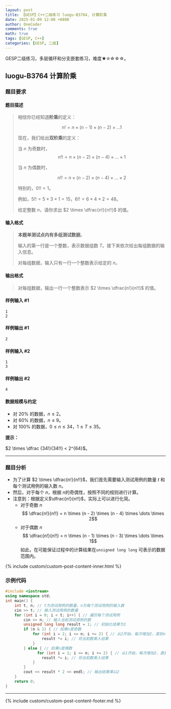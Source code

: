 ```yaml
---
layout: post
title: 【GESP】C++二级练习 luogu-B3764, 计算阶乘
date: 2025-01-09 12:00 +0800
author: OneCoder
comments: true
math: true
tags: [GESP, C++]
categories: [GESP, 二级]
---
```

GESP二级练习，多层循环和分支嵌套练习，难度★✮☆☆☆。

<!--more-->

## luogu-B3764 计算阶乘

### 题目要求

#### 题目描述

>相信你已经知道**阶乘**的定义：
>
>$$n! = n \times (n - 1) \times (n - 2) \times \dots 1$$
>
>现在，我们给出**双阶乘**的定义：
>
>当 $n$ 为奇数时，
>$$n!! = n \times (n - 2) \times (n - 4) \times \dots \times 1$$
>
>当 $n$ 为偶数时，
>
>$$n!! = n \times (n - 2) \times (n - 4) \times \dots \times 2$$
>
>特别的，$0!! = 1$。
>
>例如，$5!! = 5 \times 3 \times 1 = 15$，$6!! = 6 \times 4 \times 2 = 48$。
>
>给定整数 $n$，请你求出 $2 \times \dfrac{n!}{n!!}$ 的值。

#### 输入格式

>**本题单测试点内有多组测试数据**。
>
>输入的第一行是一个整数，表示数据组数 $T$。接下来依次给出每组数据的输入信息。
>
>对每组数据，输入只有一行一个整数表示给定的 $n$。

#### 输出格式

>对每组数据，输出一行一个整数表示 $2 \times \dfrac{n!}{n!!}$ 的值。

#### 样例输入 #1

```console
1
2
```

#### 样例输出 #1

```console
2
```

#### 样例输入 #2

```console
1
3
```

#### 样例输出 #2

```console
4
```

#### 数据规模与约定

- 对 $20\%$ 的数据，$n \leq 2$。
- 对 $60\%$ 的数据，$n \leq 9$。
- 对 $100\%$ 的数据，$0 \leq n \leq 34$，$1 \leq T \leq 35$。

**提示：**

$2 \times \dfrac {34!}{34!!} < 2^{64}$。

---

### 题目分析

- 为了计算 $2 \times \dfrac{n!}{n!!}$，我们首先需要输入测试用例的数量 $t$ 和每个测试用例的输入数 $n$。
- 然后，对于每个 $n$，根据 $n$的奇偶性，按照不同的规则进行计算。
- 注意到：根据定义$\dfrac{n!}{n!!}$，实际上可以进行化简。
  - 对于奇数 $n$
    $$ \dfrac{n!}{n!!} =  n \times (n - 2) \times (n - 4) \times \dots \times 2$$
  - 对于偶数 $n$
    $$ \dfrac{n!}{n!!} =  n \times (n - 1) \times (n - 3) \times \dots \times 1$$
如此，在可能保证过程中的计算结果在`unsigned long long` 可表示的数据范围内。

{% include custom/custom-post-content-inner.html %}

### 示例代码

```cpp
#include <iostream>
using namespace std;
int main() {
    int t, n; // t为测试用例的数量，n为每个测试用例的输入数
    cin >> t; // 输入测试用例的数量
    for (int i = 0; i < t; i++) { // 遍历每个测试用例
        cin >> n; // 输入当前测试用例的数
        unsigned long long result = 1; // 初始化结果为1
        if (n & 1) { // 如果n是奇数
            for (int i = 2; i <= n; i += 2) { // 从2开始，每次增加2，直到n
                result *= i; // 将当前数乘入结果
            }
        } else { // 如果n是偶数
              for (int i = 1; i <= n; i += 2) { // 从1开始，每次增加2，直到n
                result *= i; // 将当前数乘入结果
            }
        }
        cout << result * 2 << endl; // 输出结果乘以2
    }
    return 0;
}
```

---

{% include custom/custom-post-content-footer.md %}

